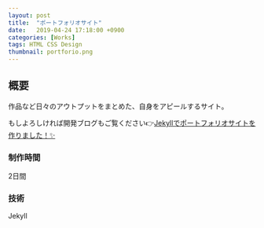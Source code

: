 ```yaml
---
layout: post
title:  "ポートフォリオサイト"
date:   2019-04-24 17:18:00 +0900
categories: [Works]
tags: HTML CSS Design
thumbnail: portforio.png
---
```

## 概要
作品など日々のアウトプットをまとめた、自身をアピールするサイト。

もしよろしければ開発ブログもご覧ください👉[Jekyllでポートフォリオサイトを作りました！✨](/blog/2019/04/24/new-portforio.html)

### 制作時間
2日間

### 技術
Jekyll
